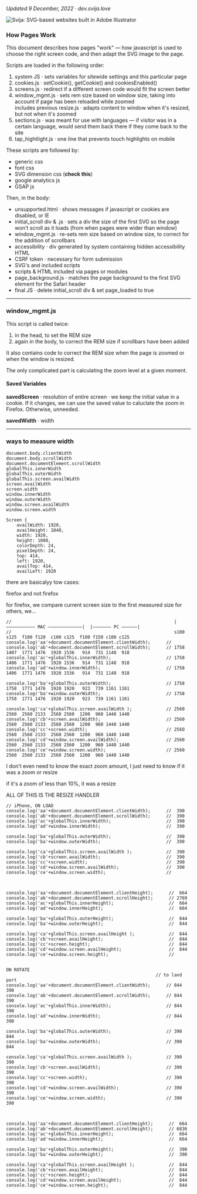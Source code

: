 [logo]: http://files.svija.love/github/readme-logo.png "Svija: SVG-based websites built in Adobe Illustrator"

*Updated 9 December, 2022 · dev.svija.love*

![Svija: SVG-based websites built in Adobe Illustrator][logo]

### How Pages Work

This document describes how pages "work" — how javascript is used to choose the right screen code, and then adapt the SVG image to the page.

Scripts are loaded in the following order:

1. system JS · sets variables for sitewide settings and this particular page
2. cookies.js · setCookie(), getCookie() and cookiesEnabled()
3. screens.js · redirect if a different screen code would fit the screen better
4. window_mgmt.js · sets rem size based on window size, taking into account if page has been reloaded while zoomed    
includes previous resize.js · adapts content to window when it's resized, but not when it's zoomed
6. sections.js · was meant for use with languages — if visitor was in a certain language, would send them back there if they come back to the site
6. tap_hightlight.js · one line that prevents touch highlights on mobile

These scripts are followed by:

- generic css
- font css
- SVG dimension css (**check this**)
- google analytics js
- GSAP js

Then, in the body:

- unsupported.html · shows messages if javascript or cookies are disabled, or IE
- initial_scroll div & .js · sets a div the size of the first SVG so the page won't scroll as it loads (from when pages were wider than window)
- window_mgmt.js · re-sets rem size based on window size, to correct for the addition of scrollbars
- accessibility · div generated by system containing hidden accessibility HTML
- CSRF token · necessary for form submission 
- SVG's and included scripts
- scripts & HTML included via pages or modules
- page_background.js · matches the page background to the first SVG element for the Safari header
- final JS · delete initial_scroll div & set page_loaded to true

---
### window_mgmt.js

This script is called twice:
1. in the head, to set the REM size
2. again in the body, to correct the REM size if scrollbars have been added

It also contains code to correct the REM size when the page is zoomed or when the window is resized.

The only complicated part is calculating the zoom level at a given moment.

#### Saved Variables

**savedScreen** · resolution of entire screen · we keep the initial value in a cookie. If it changes, we can use the saved value to caluclate the zoom in Firefox. Otherwise, unneeded.

**savedWidth** · width

---
### ways to measure width

```
document.body.clientWidth
document.body.scrollWidth
document.documentElement.scrollWidth
globalThis.innerWidth
globalThis.outerWidth
globalThis.screen.availWidth 
screen.availWidth
screen.width
window.innerWidth
window.outerWidth
window.screen.availWidth
window.screen.width
```
```
Screen {
    availWidth: 1920,
    availHeight: 1040,
    width: 1920,
    height: 1080,
    colorDepth: 24,
    pixelDepth: 24,
    top: 414,
    left: 1920,
    availTop: 414,
    availLeft: 1920
```

there are basicalyy tow cases:

firefox and not firefox

for firefox, we compare current screen size to the first measured size
for others, we...

```
//                                                              |——————————— MAC —————————————|  |——————— PC ——————|
//                                                              s100 s125  f100 f120  c100 c125  f100 f150 c100 c125
console.log('aa'+document.documentElement.clientWidth);      // 
console.log('ab'+document.documentElement.scrollWidth);      // 1758 1407  1771 1476  1920 1536   914  731 1148  918
console.log('ac'+globalThis.innerWidth);                     // 1758 1406  1771 1476  1920 1536   914  731 1148  918
console.log('ad'+window.innerWidth);                         // 1758 1406  1771 1476  1920 1536   914  731 1148  918

console.log('ba'+globalThis.outerWidth);                     // 1758 1758  1771 1476  1920 1920   923  739 1161 1161
console.log('ba'+window.outerWidth);                         // 1758 1758  1771 1476  1920 1920   923  739 1161 1161

console.log('ca'+globalThis.screen.availWidth );             // 2560 2560  2560 2133  2560 2560  1200  960 1440 1440
console.log('cb'+screen.availWidth);                         // 2560 2560  2560 2133  2560 2560  1200  960 1440 1440
console.log('cc'+screen.width);                              // 256O 2560  2560 2133  2560 2560  1200  960 1440 1440
console.log('cd'+window.screen.availWidth);                  // 2560 2560  2560 2133  2560 2560  1200  960 1440 1440
console.log('ce'+window.screen.width);                       // 2560 2560  2560 2133  2560 2560  1200  960 1440 1440
```


I don't even need to know the exact zoom amount, I just need to know if it was a zoom or resize

if it's a zoom of less than 10%, it was a resize

ALL OF THIS IS THE RESIZE HANDLER

```
// iPhone, ON LOAD
console.log('aa'+document.documentElement.clientWidth);      //  390
console.log('ab'+document.documentElement.scrollWidth);      //  390
console.log('ac'+globalThis.innerWidth);                     //  390
console.log('ad'+window.innerWidth);                         //  390

console.log('ba'+globalThis.outerWidth);                     //  390
console.log('ba'+window.outerWidth);                         //  390

console.log('ca'+globalThis.screen.availWidth );             //  390
console.log('cb'+screen.availWidth);                         //  390
console.log('cc'+screen.width);                              //  390
console.log('cd'+window.screen.availWidth);                  //  390
console.log('ce'+window.screen.width);                       // 



console.log('aa'+document.documentElement.clientHeight);      //  664
console.log('ab'+document.documentElement.scrollHeight);      // 2769
console.log('ac'+globalThis.innerHeight);                     //  664
console.log('ad'+window.innerHeight);                         //  664

console.log('ba'+globalThis.outerHeight);                     //  844
console.log('ba'+window.outerHeight);                         //  844

console.log('ca'+globalThis.screen.availHeight );             //  844
console.log('cb'+screen.availHeight);                         //  844
console.log('cc'+screen.height);                              //  844
console.log('cd'+window.screen.availHeight);                  //  844
console.log('ce'+window.screen.height);                       // 


ON ROTATE
                                                         // to land  port
console.log('aa'+document.documentElement.clientWidth);      // 844  390
console.log('ab'+document.documentElement.scrollWidth);      // 844  390
console.log('ac'+globalThis.innerWidth);                     // 844  390
console.log('ad'+window.innerWidth);                         // 844  390

console.log('ba'+globalThis.outerWidth);                     // 390  844
console.log('ba'+window.outerWidth);                         // 390  844

console.log('ca'+globalThis.screen.availWidth );             // 390  390
console.log('cb'+screen.availWidth);                         // 390  390
console.log('cc'+screen.width);                              // 390  390
console.log('cd'+window.screen.availWidth);                  // 390  390
console.log('ce'+window.screen.width);                       // 390  390



console.log('aa'+document.documentElement.clientHeight);      //  664
console.log('ab'+document.documentElement.scrollHeight);      // 6836
console.log('ac'+globalThis.innerHeight);                     //  664
console.log('ad'+window.innerHeight);                         //  664

console.log('ba'+globalThis.outerHeight);                     //  390
console.log('ba'+window.outerHeight);                         //  390 

console.log('ca'+globalThis.screen.availHeight );             //  844
console.log('cb'+screen.availHeight);                         //  844
console.log('cc'+screen.height);                              //  844
console.log('cd'+window.screen.availHeight);                  //  844
console.log('ce'+window.screen.height);                       //  844
```
